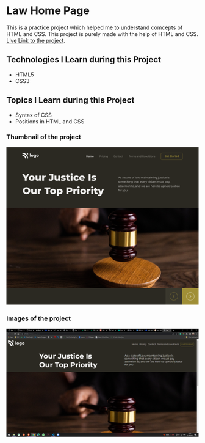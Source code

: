 # Law Home Page
This is a practice project which helped me to understand comcepts of HTML and CSS. This project is purely made with the help of HTML and CSS. [Live Link to the project](https://sarthak-live-project-03.netlify.app/).
## Technologies I Learn during this Project
  - HTML5
  - CSS3
## Topics I Learn during this Project
 - Syntax of CSS
 - Positions in HTML and CSS
### Thumbnail of the project
![Thumbnail](./3.png)
### Images of the project
 ![screenshort](./Screenshot.png)